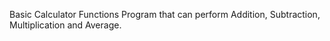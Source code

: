 Basic Calculator Functions Program that can perform Addition, Subtraction, Multiplication and Average.
